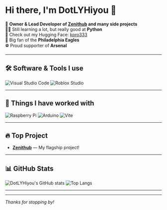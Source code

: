 # Hi there, I'm DotLYHiyou 👋

🚀 **Owner & Lead Developer of [Zenithub](https://github.com/DotLYHiyou/Zenithub) and many side projects**  
🧑‍💻 Still learning a lot, but really good at **Python**  
🤗 Check out my Hugging Face: [kpro333](https://huggingface.co/kpro333)  
🏈 Big fan of the **Philadelphia Eagles**  
⚽️ Proud supporter of **Arsenal**

---

## 🛠️ Software & Tools I use

![Visual Studio Code](https://img.shields.io/badge/Visual%20Studio%20Code-0078d7?style=for-the-badge&logo=data:image/png;base64,iVBORw0KGgoAAAANSUhEUgAAABgAAAAYCAYAAADgdz34AAAACXBIWXMAAAsSAAALEgHS[...])
![Roblox Studio](https://img.shields.io/badge/Roblox%20Studio-00A2FF?logo=robloxstudio&logoColor=fff&style=for-the-badge)

---

## 🧰 Things I have worked with

![Raspberry Pi](https://img.shields.io/badge/-RaspberryPi-C51A4A?style=for-the-badge&logo=Raspberry-Pi)
![Arduino](https://img.shields.io/badge/-Arduino-C51A4A?style=for-the-badge&logo=Arduino)
![Vite](https://img.shields.io/badge/Vite-646CFF?style=for-the-badge&logo=vite&logoColor=white)

---

## 🔥 Top Project

- [**Zenithub**](https://github.com/DotLYHiyou/Zenithub) — My flagship project!

---

## 📊 GitHub Stats

![DotLYHiyou's GitHub stats](https://github-readme-stats.vercel.app/api?username=DotLYHiyou&show_icons=true&theme=radical)
![Top Langs](https://github-readme-stats.vercel.app/api/top-langs/?username=DotLYHiyou&layout=compact&theme=radical)

---

---

_Thanks for stopping by!_
